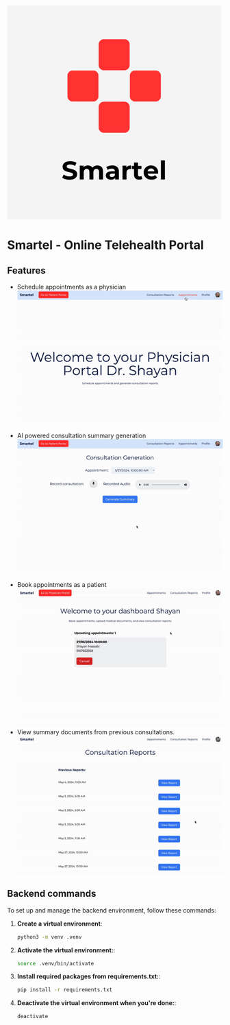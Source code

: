 ![Smartel logo](readmepics/logo.png)

# Smartel - Online Telehealth Portal

## Features

- Schedule appointments as a physician
  <div align="center">
    <img src="readmepics/scheduleappointment.gif" alt="Schedule appointments" />
  </div>
- AI powered consultation summary generation
  <div align="center">
    <img src="readmepics/summarygen.gif" alt="Generate summary" />
  </div>
- Book appointments as a patient
  <div align="center">
    <img src="readmepics/bookappointment.gif" alt="Book appointments" />
  </div>
- View summary documents from previous consultations.
  <div align="center">
    <img src="readmepics/viewsummary.gif" alt="View summary" />
  </div>

## Backend commands

To set up and manage the backend environment, follow these commands:

1. **Create a virtual environment**:

   ```bash
   python3 -m venv .venv
   ```

2. **Activate the virtual environment:**:

   ```bash
   source .venv/bin/activate
   ```

3. **Install required packages from requirements.txt:**:

   ```bash
   pip install -r requirements.txt
   ```

4. **Deactivate the virtual environment when you're done:**:
   ```bash
   deactivate
   ```
